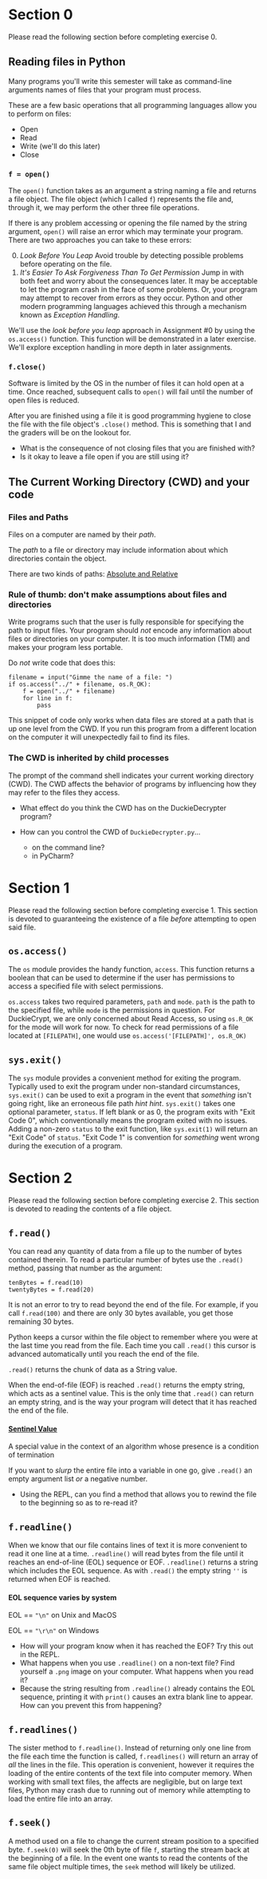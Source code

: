 # Section 0

Please read the following section before completing exercise 0.

## Reading files in Python

Many programs you'll write this semester will take as command-line
arguments names of files that your program must process.

These are a few basic operations that all programming languages allow you to
perform on files:

* Open
* Read
* Write (we'll do this later)
* Close


### `f = open()`

The `open()` function takes as an argument a string naming a file and returns
a file object.  The file object (which I called `f`) represents the file and,
through it, we may perform the other three file operations.

If there is any problem accessing or opening the file named by the string
argument, `open()` will raise an error which may terminate your program.  There
are two approaches you can take to these errors:

0.  *Look Before You Leap* Avoid trouble by detecting possible problems before
    operating on the file.
1.  *It's Easier To Ask Forgiveness Than To Get Permission* Jump in with both
    feet and worry about the consequences later.  It may be acceptable to let
    the program crash in the face of some problems.  Or, your program may
    attempt to recover from errors as they occur.  Python and other modern
    programming languages achieved this through a mechanism known as *Exception
    Handling*.

We'll use the *look before you leap* approach in Assignment #0 by using the
`os.access()` function. This function will be demonstrated in a later exercise.  We'll explore exception handling in more depth in later assignments.

### `f.close()`

Software is limited by the OS in the number of files it can hold open at a
time.  Once reached, subsequent calls to `open()` will fail until the number of
open files is reduced.

After you are finished using a file it is good programming hygiene to close the
file with the file object's `.close()` method.  This is something that I and
the graders will be on the lookout for.

*   What is the consequence of not closing files that you are finished with?
*   Is it okay to leave a file open if you are still using it?

## The Current Working Directory (CWD) and your code

### Files and Paths

Files on a computer are named by their *path*.

The *path* to a file or directory may include information about which
directories contain the object.

There are two kinds of paths: [Absolute and Relative](./Absolute_vs_Relative_Paths.md)

### Rule of thumb: don't make assumptions about files and directories

Write programs such that the user is fully responsible for specifying the path
to input files.  Your program should *not* encode any information about files
or directories on your computer.  It is too much information (TMI) and makes
your program less portable.

Do *not* write code that does this:

    filename = input("Gimme the name of a file: ")
    if os.access("../" + filename, os.R_OK):
        f = open("../" + filename)
        for line in f:
            pass

This snippet of code only works when data files are stored at a path that is up
one level from the CWD.  If you run this program from a different location on
the computer it will unexpectedly fail to find its files.

### The CWD is inherited by child processes

The prompt of the command shell indicates your current working directory (CWD).
The CWD affects the behavior of programs by influencing how they may refer to
the files they access.

*   What effect do you think the CWD has on the DuckieDecrypter program?

*   How can you control the CWD of `DuckieDecrypter.py`...
    *   on the command line?
    *   in PyCharm?



# Section 1

Please read the following section before completing exercise 1. This section is
devoted to guaranteeing the existence of a file *before* attempting to open said
file.

## `os.access()`

The `os` module provides the handy function, `access`. This function returns a
boolean that can be used to determine if the user has permissions to access a
specified file with select permissions.

`os.access` takes two required parameters, `path` and `mode`. `path` is the path
to the specified file, while `mode` is the permissions in question. For
DuckieCrypt, we are only concerned about Read Access, so using `os.R_OK` for the
mode will work for now. To check for read permissions of a file located at
`[FILEPATH]`, one would use `os.access('[FILEPATH]', os.R_OK)`

## `sys.exit()`

The `sys` module provides a convenient method for exiting the program. Typically
used to exit the program under non-standard circumstances, `sys.exit()` can be
used to exit a program in the event that *something* isn't going right, like an
erroneous file path *hint hint*. `sys.exit()` takes one optional parameter,
`status`. If left blank or as 0, the program exits with "Exit Code 0", which
conventionally means the program exited with no issues. Adding a non-zero
`status` to the exit function, like `sys.exit(1)` will return an "Exit Code" of
`status`. "Exit Code 1" is convention for *something* went wrong during the
execution of a program.


# Section 2

Please read the following section before completing exercise 2. This section is
devoted to reading the contents of a file object.

## `f.read()`

You can read any quantity of data from a file up to the number of bytes
contained therein.  To read a particular number of bytes use the `.read()`
method, passing that number as the argument:

    tenBytes = f.read(10)
    twentyBytes = f.read(20)

It is not an error to try to read beyond the end of the file.  For example, if
you call `f.read(100)` and there are only 30 bytes available, you get those
remaining 30 bytes.

Python keeps a cursor within the file object to remember where you were at the
last time you read from the file.  Each time you call `.read()` this cursor is
advanced automatically until you reach the end of the file.

`.read()` returns the chunk of data as a String value.

When the end-of-file (EOF) is reached `.read()` returns the empty string,
which acts as a sentinel value.  This is the only time that `.read()` can
return an empty string, and is the way your program will detect that it has
reached the end of the file.

#### [Sentinel Value](https://en.wikipedia.org/wiki/Sentinel_value)

A special value in the context of an algorithm whose presence is a condition of termination


If you want to *slurp* the entire file into a variable in one go, give
`.read()` an empty argument list *or* a negative number.

*   Using the REPL, can you find a method that allows you to rewind the file to
    the beginning so as to re-read it?

## `f.readline()`

When we know that our file contains lines of text it is more convenient to read
it one line at a time.  `.readline()` will read bytes from the file until it
reaches an end-of-line (EOL) sequence or EOF.  `.readline()` returns a string
which includes the EOL sequence.  As with `.read()` the empty string `''` is
returned when EOF is reached.

#### EOL sequence varies by system

EOL == `"\n"` on Unix and MacOS

EOL == `"\r\n"` on Windows


*   How will your program know when it has reached the EOF?  Try this out in
    the REPL.
*   What happens when you use `.readline()` on a non-text file? Find yourself
    a `.png` image on your computer. What happens when you read it?
*   Because the string resulting from `.readline()` already contains the EOL
    sequence, printing it with `print()` causes an extra blank line to appear.
    How can you prevent this from happening?

## `f.readlines()`

The sister method to `f.readline()`. Instead of returning only one line from the
file each time the function is called, `f.readlines()` will return an array of
*all* the lines in the file. This operation is convenient, however it requires
the loading of the entire contents of the text file into computer memory. When
working with small text files, the affects are negligible, but on large text
files, Python may crash due to running out of memory while attempting to load
the entire file into an array.


## `f.seek()`

A method used on a file to change the current stream position to a specified
byte. `f.seek(0)` will seek the 0th byte of file `f`, starting the stream back
at the beginning of a file. In the event one wants to read the contents of the
same file object multiple times, the `seek` method will likely be utilized.
